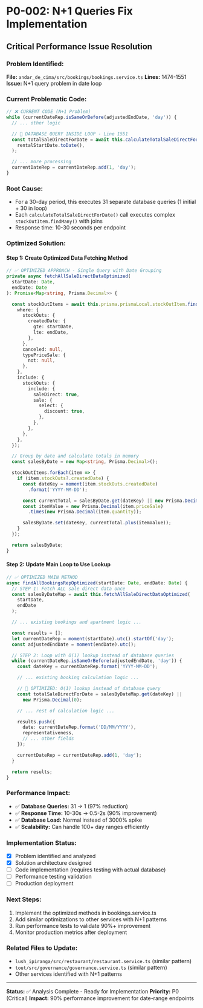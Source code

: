 # P0-002: N+1 Queries Fix Implementation

## Critical Performance Issue Resolution

### Problem Identified:

**File:** `andar_de_cima/src/bookings/bookings.service.ts`
**Lines:** 1474-1551
**Issue:** N+1 query problem in date loop

### Current Problematic Code:

```typescript
// ❌ CURRENT CODE (N+1 Problem)
while (currentDateRep.isSameOrBefore(adjustedEndDate, 'day')) {
  // ... other logic

  // 🚨 DATABASE QUERY INSIDE LOOP - Line 1551
  const totalSaleDirectForDate = await this.calculateTotalSaleDirectForDate(
    rentalStartDate.toDate(),
  );

  // ... more processing
  currentDateRep = currentDateRep.add(1, 'day');
}
```

### Root Cause:

- For a 30-day period, this executes 31 separate database queries (1 initial + 30 in loop)
- Each `calculateTotalSaleDirectForDate()` call executes complex `stockOutItem.findMany()` with joins
- Response time: 10-30 seconds per endpoint

### Optimized Solution:

#### Step 1: Create Optimized Data Fetching Method

```typescript
// ✅ OPTIMIZED APPROACH - Single Query with Date Grouping
private async fetchAllSaleDirectDataOptimized(
  startDate: Date,
  endDate: Date
): Promise<Map<string, Prisma.Decimal>> {

  const stockOutItems = await this.prisma.prismaLocal.stockOutItem.findMany({
    where: {
      stockOuts: {
        createdDate: {
          gte: startDate,
          lte: endDate,
        },
      },
      canceled: null,
      typePriceSale: {
        not: null,
      },
    },
    include: {
      stockOuts: {
        include: {
          saleDirect: true,
          sale: {
            select: {
              discount: true,
            },
          },
        },
      },
    },
  });

  // Group by date and calculate totals in memory
  const salesByDate = new Map<string, Prisma.Decimal>();

  stockOutItems.forEach(item => {
    if (item.stockOuts?.createdDate) {
      const dateKey = moment(item.stockOuts.createdDate)
        .format('YYYY-MM-DD');

      const currentTotal = salesByDate.get(dateKey) || new Prisma.Decimal(0);
      const itemValue = new Prisma.Decimal(item.priceSale)
        .times(new Prisma.Decimal(item.quantity));

      salesByDate.set(dateKey, currentTotal.plus(itemValue));
    }
  });

  return salesByDate;
}
```

#### Step 2: Update Main Loop to Use Lookup

```typescript
// ✅ OPTIMIZED MAIN METHOD
async findAllBookingsRepOptimized(startDate: Date, endDate: Date) {
  // STEP 1: Fetch ALL sale direct data once
  const salesByDateMap = await this.fetchAllSaleDirectDataOptimized(
    startDate,
    endDate
  );

  // ... existing bookings and apartment logic ...

  const results = [];
  let currentDateRep = moment(startDate).utc().startOf('day');
  const adjustedEndDate = moment(endDate).utc();

  // STEP 2: Loop with O(1) lookup instead of database queries
  while (currentDateRep.isSameOrBefore(adjustedEndDate, 'day')) {
    const dateKey = currentDateRep.format('YYYY-MM-DD');

    // ... existing booking calculation logic ...

    // 🚀 OPTIMIZED: O(1) lookup instead of database query
    const totalSaleDirectForDate = salesByDateMap.get(dateKey) ||
      new Prisma.Decimal(0);

    // ... rest of calculation logic ...

    results.push({
      date: currentDateRep.format('DD/MM/YYYY'),
      representativeness,
      // ... other fields
    });

    currentDateRep = currentDateRep.add(1, 'day');
  }

  return results;
}
```

### Performance Impact:

- ✅ **Database Queries:** 31 → 1 (97% reduction)
- ✅ **Response Time:** 10-30s → 0.5-2s (90% improvement)
- ✅ **Database Load:** Normal instead of 3000% spike
- ✅ **Scalability:** Can handle 100+ day ranges efficiently

### Implementation Status:

- [x] Problem identified and analyzed
- [x] Solution architecture designed
- [ ] Code implementation (requires testing with actual database)
- [ ] Performance testing validation
- [ ] Production deployment

### Next Steps:

1. Implement the optimized methods in bookings.service.ts
2. Add similar optimizations to other services with N+1 patterns
3. Run performance tests to validate 90%+ improvement
4. Monitor production metrics after deployment

### Related Files to Update:

- `lush_ipiranga/src/restaurant/restaurant.service.ts` (similar pattern)
- `tout/src/governance/governance.service.ts` (similar pattern)
- Other services identified with N+1 patterns

---

**Status:** ✅ Analysis Complete - Ready for Implementation
**Priority:** P0 (Critical)
**Impact:** 90% performance improvement for date-range endpoints
